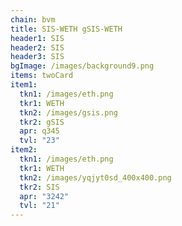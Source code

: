 ```yaml
---
chain: bvm
title: SIS-WETH gSIS-WETH
header1: SIS
header2: SIS
header3: SIS
bgImage: /images/background9.png
items: twoCard
item1:
  tkn1: /images/eth.png
  tkr1: WETH
  tkn2: /images/gsis.png
  tkr2: gSIS
  apr: q345
  tvl: "23"
item2:
  tkn1: /images/eth.png
  tkr1: WETH
  tkn2: /images/yqjyt0sd_400x400.png
  tkr2: SIS
  apr: "3242"
  tvl: "21"
---
```

